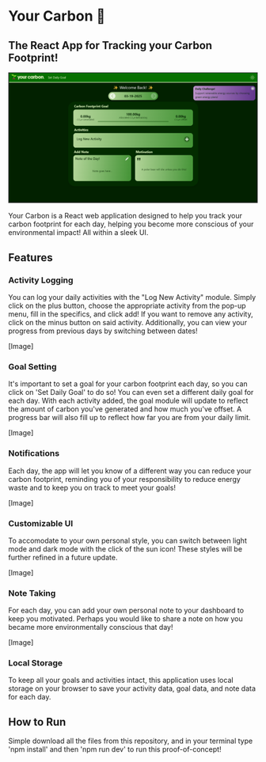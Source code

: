 # Your Carbon 🌱
## The React App for Tracking your Carbon Footprint!

![Main Screenshot](src/screenshots/YourCarbonPic.png)

Your Carbon is a React web application designed to help you track your carbon footprint for each day, helping you become more conscious of your environmental impact! All within a sleek UI.

## Features
### Activity Logging
You can log your daily activities with the "Log New Activity" module. Simply click on the plus button, choose the appropriate activity from the pop-up menu, fill in the specifics, and click add! If you want to remove any activity, click on the minus button on said activity. Additionally, you can view your progress from previous days by switching between dates!

[Image]

### Goal Setting
It's important to set a goal for your carbon footprint each day, so you can click on 'Set Daily Goal' to do so! You can even set a different daily goal for each day. With each activity added, the goal module will update to reflect the amount of carbon you've generated and how much you've offset. A progress bar will also fill up to reflect how far you are from your daily limit.

[Image]

### Notifications
Each day, the app will let you know of a different way you can reduce your carbon footprint, reminding you of your responsibility to reduce energy waste and to keep you on track to meet your goals!

[Image]

### Customizable UI
To accomodate to your own personal style, you can switch between light mode and dark mode with the click of the sun icon! These styles will be further refined in a future update.

[Image]

### Note Taking
For each day, you can add your own personal note to your dashboard to keep you motivated. Perhaps you would like to share a note on how you became more environmentally conscious that day!

[Image]

### Local Storage
To keep all your goals and activities intact, this application uses local storage on your browser to save your activity data, goal data, and note data for each day.

## How to Run
Simple download all the files from this repository, and in your terminal type 'npm install' and then 'npm run dev' to run this proof-of-concept!
